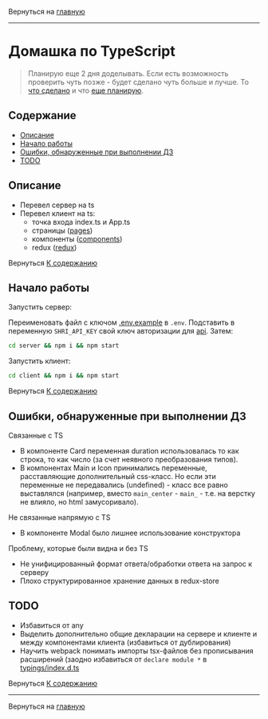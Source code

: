 Вернуться на [главную](README.md)

---

# Домашка по TypeScript

> Планирую еще 2 дня доделывать. Если есть возможность проверить чуть позже - будет сделано чуть больше и лучше.
  То [что сделано](#about) и что [еще планирую](#todo).


## Содержание <a name = "content_table"></a>

- [Описание](#about)
- [Начало работы](#getting_started)
- [Ошибки, обнаруженные при выполнении ДЗ](#ts_errors)
- [TODO](#todo)

## Описание <a name = "about"></a>

- Перевел сервер на ts
- Перевел клиент на ts:
    - точка входа index.ts и App.ts
    - страницы ([pages](client/src/pages))
    - компоненты ([components](client/src/components))
    - redux ([redux](client/src/redux))

Вернуться [К содержанию](#content_table)

## Начало работы <a name = "getting_started"></a>

Запустить сервер:

Переименовать файл с ключом [.env.example](server/.env.example) в `.env`. Подставить в переменную `SHRI_API_KEY` свой ключ авторизации для [api](https://hw.shri.yandex/api/).
Затем:
```bash
cd server && npm i && npm start
```

Запустить клиент:
```bash
cd client && npm i && npm start
```

Вернуться [К содержанию](#content_table)
## Ошибки, обнаруженные при выполнении ДЗ <a name = "ts_error"></a>

Связанные с TS
- В компоненте Card переменная duration использовалась то как строка, то как число (за счет неявного преобразования типов).
- В компонентах Main и Icon принимались переменные, расставляющие дополнительный css-класс. Но если эти переменные не передавались (undefined) - класс все равно выставлялся (например, вместо `main_center` - `main_` - т.е. на верстку не влияло, но html замусоривало).

Не связанные напрямую с TS
- В компоненте Modal было лишнее использование конструктора

Проблему, которые были видна и без TS
- Не унифицированный формат ответа/обработки ответа на запрос к серверу
- Плохо структурированное хранение данных в redux-store

## TODO <a name = "todo"></a>

- Избавиться от any
- Выделить дополнительно общие декларации на сервере и клиенте и между компонентами клиента (избавиться от дублирования)
- Научить webpack понимать импорты tsx-файлов без прописывания расширений (заодно избавиться от `declare module *` в [typings/index.d.ts](typings/index.d.ts)

Вернуться [К содержанию](#content_table)

---

Вернуться на [главную](README.md)
